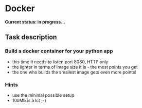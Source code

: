 # Docker

**Current status: in progress...**

## Task description

### Build a docker container for your python app

- this time it needs to listen port 8080, HTTP only
- the lighter in terms of image size it is - the most points you get
- the one who builds the smallest image gets even more points!

### Hints

- use the minimal possible setup
- 100Mb is a lot ;-)
